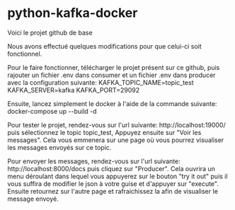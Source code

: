 # python-kafka-docker
Voici le projet github de base

Nous avons effectué quelques modifications pour que celui-ci soit fonctionnel.

Pour le faire fonctionner, télécharger le projet présent sur ce github, puis rajouter un fichier .env dans consumer et un fichier .env dans producer avec la configuration suivante:
KAFKA_TOPIC_NAME=topic_test
KAFKA_SERVER=kafka
KAFKA_PORT=29092

Ensuite, lancez simplement le docker à l'aide de la commande suivante: docker-compose up --build -d

Pour tester le projet, rendez-vous sur l'url suivante: http://localhost:19000/ puis sélectionnez le topic topic_test, Appuyez ensuite sur "Voir les messages". Cela vous emmenera sur une page où vous pourrez visualiser les messages envoyés sur ce topic.

Pour envoyer les messages, rendez-vous sur l'url suivante: http://localhost:8000/docs puis cliquez sur "Producer". Cela ouvrira un menu déroulant dans lequel vous appuyerez sur le bouton "try it out" puis il vous suffira de modifier le json à votre guise et d'appuyer sur "execute". Ensuite retournez sur l'autre page et rafraichissez la afin de visualiser le message envoyé.
